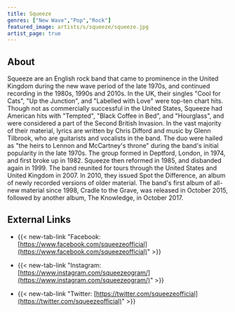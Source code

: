 ```yaml
---
title: Squeeze
genres: ["New Wave","Pop","Rock"]
featured_image: artists/s/squeeze/squeeze.jpg
artist_page: true
---
```

## About

Squeeze are an English rock band that came to prominence in the United Kingdom during the new wave period of the late 1970s, and continued recording in the 1980s, 1990s and 2010s. In the UK, their singles "Cool for Cats", "Up the Junction", and "Labelled with Love" were top-ten chart hits. Though not as commercially successful in the United States, Squeeze had American hits with "Tempted", "Black Coffee in Bed", and "Hourglass", and were considered a part of the Second British Invasion.
In the vast majority of their material, lyrics are written by Chris Difford and music by Glenn Tilbrook, who are guitarists and vocalists in the band. The duo were hailed as "the heirs to Lennon and McCartney's throne" during the band's initial popularity in the late 1970s. The group formed in Deptford, London, in 1974, and first broke up in 1982. Squeeze then reformed in 1985, and disbanded again in 1999.
The band reunited for tours through the United States and United Kingdom in 2007. In 2010, they issued Spot the Difference, an album of newly recorded versions of older material. The band's first album of all-new material since 1998, Cradle to the Grave, was released in October 2015, followed by another album, The Knowledge, in October 2017.



## External Links

- {{< new-tab-link "Facebook: [https://www.facebook.com/squeezeofficial](https://www.facebook.com/squeezeofficial)" >}}

- {{< new-tab-link "Instagram: [https://www.instagram.com/squeezeogram/](https://www.instagram.com/squeezeogram/)" >}}

- {{< new-tab-link "Twitter: [https://twitter.com/squeezeofficial](https://twitter.com/squeezeofficial)" >}}



